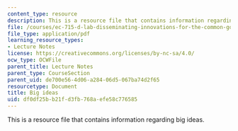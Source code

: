 ```yaml
---
content_type: resource
description: This is a resource file that contains information regarding big ideas.
file: /courses/ec-715-d-lab-disseminating-innovations-for-the-common-good-spring-2007/df0df25bb21fd3fb768aefe58c776585_MITEC_715S07_notes01.pdf
file_type: application/pdf
learning_resource_types:
- Lecture Notes
license: https://creativecommons.org/licenses/by-nc-sa/4.0/
ocw_type: OCWFile
parent_title: Lecture Notes
parent_type: CourseSection
parent_uid: de700e56-4d06-a284-06d5-067ba74d2f65
resourcetype: Document
title: Big ideas
uid: df0df25b-b21f-d3fb-768a-efe58c776585
---
```

This is a resource file that contains information regarding big ideas.